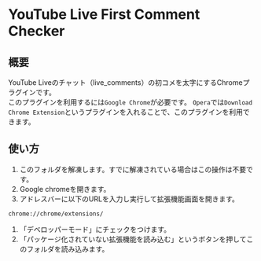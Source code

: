 # YouTube Live First Comment Checker
## 概要
YouTube Liveのチャット（live_comments）の初コメを太字にするChromeプラグインです。  
このプラグインを利用するには```Google Chrome```が必要です。
```Opera```では```Download Chrome Extension```というプラグインを入れることで、このプラグインを利用できます。

## 使い方
1. このフォルダを解凍します。すでに解凍されている場合はこの操作は不要です。
1. Google chromeを開きます。
1. アドレスバーに以下のURLを入力し実行して拡張機能画面を開きます。
```
chrome://chrome/extensions/
```
1. 「デベロッパーモード」にチェックをつけます。
1. 「パッケージ化されていない拡張機能を読み込む」というボタンを押してこのフォルダを読み込みます。